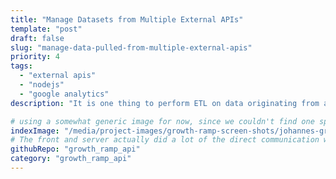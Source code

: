```yaml
---
title: "Manage Datasets from Multiple External APIs"
template: "post"
draft: false
slug: "manage-data-pulled-from-multiple-external-apis"
priority: 4
tags:
  - "external apis"
  - "nodejs"
  - "google analytics"
description: "It is one thing to perform ETL on data originating from a single data source, but it is quite another to work with data coming in from different sources who have different APIs, different data formats, different error handling policies...and that's just the start. Check out this example of how to manage data coming in from separate origins, which in this case was different social media platforms."

# using a somewhat generic image for now, since we couldn't find one specific for this tool. Looks data-y though
indexImage: "/media/project-images/growth-ramp-screen-shots/johannes-groll-mrIaqKh9050-unsplash.jpg"
# The front and server actually did a lot of the direct communication with social media platforms using passport, but really it was stored on our end using our sails backend
githubRepo: "growth_ramp_api"
category: "growth_ramp_api"
---
```

